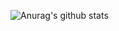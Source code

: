 ![Anurag's github stats](https://github-readme-stats.vercel.app/api?username=KiarashSabahi&count_private=true&theme=midnight-purple)

